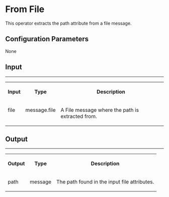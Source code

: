 <!-- loioc33abdb92b5f4ccfb17d9587c88c2e0b -->

# From File

This operator extracts the path attribute from a file message.



## Configuration Parameters

None



<a name="loioc33abdb92b5f4ccfb17d9587c88c2e0b__section_mks_ltv_zkb"/>

## Input

****


<table>
<tr>
<th valign="top">

Input

</th>
<th valign="top">

Type

</th>
<th valign="top">

Description

</th>
</tr>
<tr>
<td valign="top">

file

</td>
<td valign="top">

message.file

</td>
<td valign="top">

A File message where the path is extracted from.

</td>
</tr>
</table>



<a name="loioc33abdb92b5f4ccfb17d9587c88c2e0b__section_tpz_d5v_zkb"/>

## Output

****


<table>
<tr>
<th valign="top">

Output

</th>
<th valign="top">

Type

</th>
<th valign="top">

Description

</th>
</tr>
<tr>
<td valign="top">

path

</td>
<td valign="top">

message

</td>
<td valign="top">

The path found in the input file attributes.

</td>
</tr>
</table>

